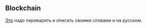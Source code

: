 ## Blockchain

[Это](https://kauri.io/blockchain-explained/d55684513211466da7f8cc03987607d5/a) надо переварить и описать своими словами и на русском.